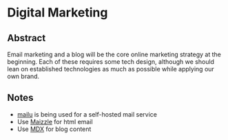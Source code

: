 # Digital Marketing

## Abstract

Email marketing and a blog will be the core online marketing strategy at the
beginning. Each of these requires some tech design, although we should lean
on established technologies as much as possible while applying our own brand.

## Notes

- [mailu](https://mailu.io/1.8/) is being used for a self-hosted mail service
- Use [Maizzle](https://maizzle.com/) for html email
- Use [MDX](https://mdxjs.com/) for blog content
